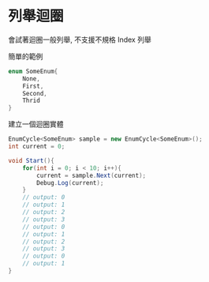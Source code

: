 # 列舉迴圈

會試著迴圈一般列舉, 不支援不規格 Index 列舉

簡單的範例

```csharp
enum SomeEnum{
    None,
    First,
    Second,
    Thrid
}
```

建立一個迴圈實體

```csharp
EnumCycle<SomeEnum> sample = new EnumCycle<SomeEnum>();
int current = 0;
```

```csharp
void Start(){
    for(int i = 0; i < 10; i++){
        current = sample.Next(current);
        Debug.Log(current);
    }
    // output: 0
    // output: 1
    // output: 2
    // output: 3
    // output: 0
    // output: 1
    // output: 2
    // output: 3
    // output: 0
    // output: 1
}
```